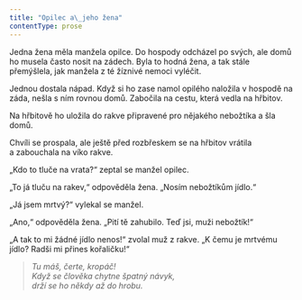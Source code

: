 ```yaml
---
title: "Opilec a\_jeho žena"
contentType: prose
---
```


<section>

Jedna žena měla manžela opilce. Do hospody odcházel po svých, ale domů ho musela často nosit na zádech. Byla to hodná žena, a tak stále přemýšlela, jak manžela z té žíznivé nemoci vyléčit.

Jednou dostala nápad. Když si ho zase namol opilého naložila v hospodě na záda, nešla s ním rovnou domů. Zabočila na cestu, která vedla na hřbitov.

Na hřbitově ho uložila do rakve připravené pro nějakého nebožtíka a šla domů.

Chvíli se prospala, ale ještě před rozbřeskem se na hřbitov vrátila a zabouchala na víko rakve.

„Kdo to tluče na vrata?“ zeptal se manžel opilec.

„To já tluču na rakev,“ odpověděla žena. „Nosím nebožtíkům jídlo.“

„Já jsem mrtvý?“ vylekal se manžel.

„Ano,“ odpověděla žena. „Pití tě zahubilo. Teď jsi, muži nebožtík!“

„A tak to mi žádné jídlo nenos!“ zvolal muž z rakve. „K čemu je mrtvému jídlo? Radši mi přines kořaličku!“

</section>

<section>

> _Tu máš, čerte, kropáč!  
> Když se člověka chytne špatný návyk,  
> drží se ho někdy až do hrobu._

</section>
